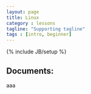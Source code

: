 ```yaml
---
layout: page
title: Linux 
category : lessons
tagline: "Supporting tagline"
tags : [intro, beginner]
---
```

{% include JB/setup %}

## Documents:
aaa





